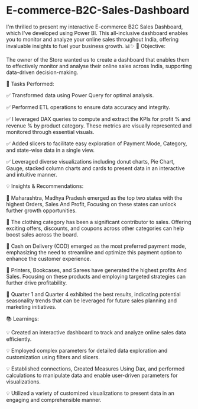 # E-commerce-B2C-Sales-Dashboard
I'm thrilled to present my interactive E-commerce B2C Sales Dashboard, which I've developed using Power BI. This all-inclusive dashboard enables you to monitor and analyze your online sales throughout India, offering invaluable insights to fuel your business growth. 📊✨ 🎯 Objective:

The owner of the Store wanted us to create a dashboard that enables them to effectively monitor and analyse their online sales across India, supporting data-driven decision-making.
 
📌 Tasks Performed:

✅ Transformed data using Power Query for optimal analysis.

✅ Performed ETL operations to ensure data accuracy and integrity.

✅ I leveraged DAX queries to compute and extract the KPIs for profit % and revenue % by product category. These metrics are visually represented and monitored through essential visuals.

✅ Added slicers to facilitate easy exploration of Payment Mode, Category, and state-wise data in a single view.

✅ Leveraged diverse visualizations including donut charts, Pie Chart, Gauge, stacked column charts and cards to present data in an interactive and intuitive manner.

💡 Insights & Recommendations:

📍 Maharashtra, Madhya Pradesh emerged as the top two states with the highest Orders, Sales And Profit, Focusing on these states can unlock further growth opportunities.

📍 The clothing category has been a significant contributor to sales. Offering exciting offers, discounts, and coupons across other categories can help boost sales across the board.

📍 Cash on Delivery (COD) emerged as the most preferred payment mode, emphasizing the need to streamline and optimize this payment option to enhance the customer experience.

📍 Printers, Bookcases, and Sarees have generated the highest profits And Sales. Focusing on these products and employing targeted strategies can further drive profitability.

📍 Quarter 1 and Quarter 4 exhibited the best results, indicating potential seasonality trends that can be leveraged for future sales planning and marketing initiatives.

📚 Learnings:

💡 Created an interactive dashboard to track and analyze online sales data efficiently.

💡 Employed complex parameters for detailed data exploration and customization using filters and slicers.

💡 Established connections, Created Measures Using Dax, and performed calculations to manipulate data and enable user-driven parameters for visualizations.

💡 Utilized a variety of customized visualizations to present data in an engaging and comprehensible manner.
